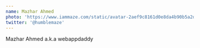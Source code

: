 ```yaml
---
name: Mazhar Ahmed
photo: 'https://www.iammaze.com/static/avatar-2aef9c8161d0e8da4b90b5a2d3c3780c.jpg'
twitter: '@humblemaze'
---
```

Mazhar Ahmed a.k.a webappdaddy
